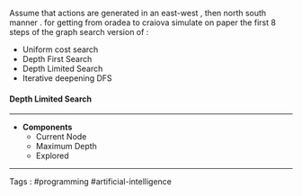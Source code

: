 Assume that actions are generated in an east-west , then north south manner . for getting from oradea to craiova simulate on paper the first 8 steps of the graph search version of : 
- Uniform cost search
- Depth First Search 
- Depth Limited Search
- Iterative deepening DFS


#### Depth Limited Search 
___
- **Components** 
	- Current Node 
	- Maximum Depth  
	- Explored 


______

Tags : #programming #artificial-intelligence